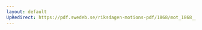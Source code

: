 ```yaml
---
layout: default
UpRedirect: https://pdf.swedeb.se/riksdagen-motions-pdf/1868/mot_1868__ak__00297/mot_1868__ak__00297_001.pdf
---
```

